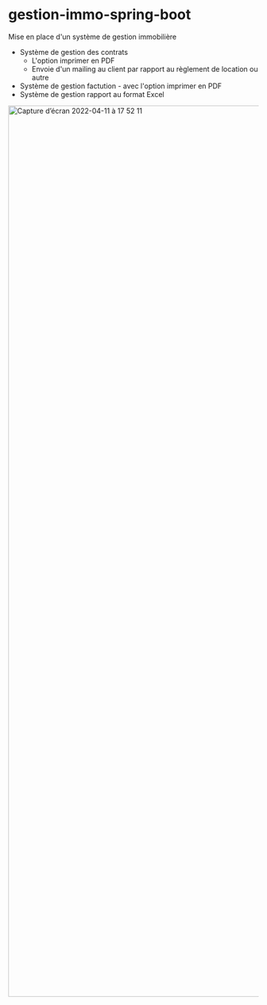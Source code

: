 # gestion-immo-spring-boot

Mise en place d'un système de gestion immobilière <br/>
<ul>
    <li>Système de gestion des contrats 
      <ul>
        <li>L'option imprimer en PDF</li>
        <li>Envoie d'un mailing au client par rapport au règlement de location ou autre </li>
      </ul>
    </li>
    <li>Système de gestion factution -  avec l'option imprimer en PDF</li>
    <li>Système de gestion rapport au format Excel</li>
</ul>

<img width="1792" alt="Capture d’écran 2022-04-11 à 17 52 11" src="https://user-images.githubusercontent.com/47887636/162799849-e4290fa2-93aa-4681-90bc-bb4c7cb1be37.png">
